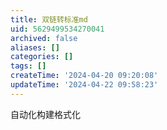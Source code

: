 ```yaml
---
title: 双链转标准md
uid: 5629499534270041
archived: false
aliases: []
categories: []
tags: []
createTime: '2024-04-20 09:20:08'
updateTime: '2024-04-22 09:58:23'
---
```

自动化构建格式化
